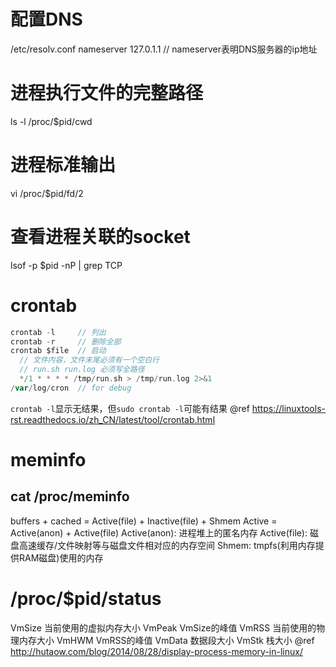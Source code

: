 # 配置DNS
/etc/resolv.conf
nameserver 127.0.1.1  // nameserver表明DNS服务器的ip地址

# 进程执行文件的完整路径
ls -l /proc/$pid/cwd

# 进程标准输出
vi /proc/$pid/fd/2

# 查看进程关联的socket
lsof -p $pid -nP | grep TCP

# crontab
```go
crontab -l     // 列出
crontab -r     // 删除全部
crontab $file  // 启动
  // 文件内容，文件末尾必须有一个空白行
  // run.sh run.log 必须写全路径
  */1 * * * * /tmp/run.sh > /tmp/run.log 2>&1
/var/log/cron  // for debug
```
`crontab -l`显示无结果，但`sudo crontab -l`可能有结果
@ref https://linuxtools-rst.readthedocs.io/zh_CN/latest/tool/crontab.html

# meminfo
cat /proc/meminfo
--
buffers + cached = Active(file) + Inactive(file) + Shmem
Active = Active(anon) + Active(file)
Active(anon): 进程堆上的匿名内存
Active(file): 磁盘高速缓存/文件映射等与磁盘文件相对应的内存空间
Shmem: tmpfs(利用内存提供RAM磁盘)使用的内存

# /proc/$pid/status
VmSize    当前使用的虚拟内存大小
VmPeak    VmSize的峰值
VmRSS     当前使用的物理内存大小
VmHWM     VmRSS的峰值
VmData    数据段大小
VmStk     栈大小
@ref http://hutaow.com/blog/2014/08/28/display-process-memory-in-linux/